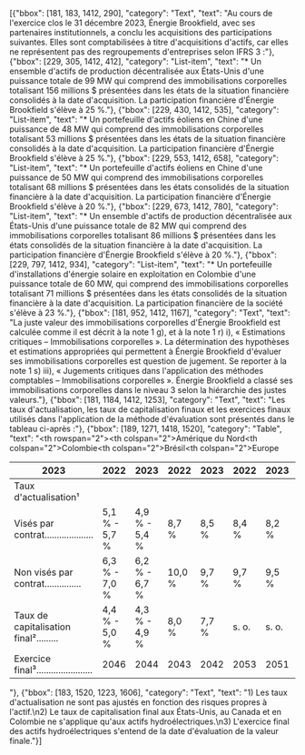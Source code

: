 [{"bbox": [181, 183, 1412, 290], "category": "Text", "text": "Au cours de l'exercice clos le 31 décembre 2023, Énergie Brookfield, avec ses partenaires institutionnels, a conclu les acquisitions des participations suivantes. Elles sont comptabilisées à titre d'acquisitions d'actifs, car elles ne représentent pas des regroupements d'entreprises selon IFRS 3 :"}, {"bbox": [229, 305, 1412, 412], "category": "List-item", "text": "* Un ensemble d'actifs de production décentralisée aux États-Unis d'une puissance totale de 99 MW qui comprend des immobilisations corporelles totalisant 156 millions $ présentées dans les états de la situation financière consolidés à la date d'acquisition. La participation financière d'Énergie Brookfield s'élève à 25 %."}, {"bbox": [229, 430, 1412, 535], "category": "List-item", "text": "* Un portefeuille d'actifs éoliens en Chine d'une puissance de 48 MW qui comprend des immobilisations corporelles totalisant 53 millions $ présentées dans les états de la situation financière consolidés à la date d'acquisition. La participation financière d'Énergie Brookfield s'élève à 25 %."}, {"bbox": [229, 553, 1412, 658], "category": "List-item", "text": "* Un portefeuille d'actifs éoliens en Chine d'une puissance de 50 MW qui comprend des immobilisations corporelles totalisant 68 millions $ présentées dans les états consolidés de la situation financière à la date d'acquisition. La participation financière d'Énergie Brookfield s'élève à 20 %."}, {"bbox": [229, 673, 1412, 780], "category": "List-item", "text": "* Un ensemble d'actifs de production décentralisée aux États-Unis d'une puissance totale de 82 MW qui comprend des immobilisations corporelles totalisant 86 millions $ présentées dans les états consolidés de la situation financière à la date d'acquisition. La participation financière d'Énergie Brookfield s'élève à 20 %."}, {"bbox": [229, 797, 1412, 934], "category": "List-item", "text": "* Un portefeuille d'installations d'énergie solaire en exploitation en Colombie d'une puissance totale de 60 MW, qui comprend des immobilisations corporelles totalisant 71 millions $ présentées dans les états consolidés de la situation financière à la date d'acquisition. La participation financière de la société s'élève à 23 %."}, {"bbox": [181, 952, 1412, 1167], "category": "Text", "text": "La juste valeur des immobilisations corporelles d'Énergie Brookfield est calculée comme il est décrit à la note 1 g), et à la note 1 r) i), « Estimations critiques – Immobilisations corporelles ». La détermination des hypothèses et estimations appropriées qui permettent à Énergie Brookfield d'évaluer ses immobilisations corporelles est question de jugement. Se reporter à la note 1 s) iii), « Jugements critiques dans l'application des méthodes comptables – Immobilisations corporelles ». Énergie Brookfield a classé ses immobilisations corporelles dans le niveau 3 selon la hiérarchie des justes valeurs."}, {"bbox": [181, 1184, 1412, 1253], "category": "Text", "text": "Les taux d'actualisation, les taux de capitalisation finaux et les exercices finaux utilisés dans l'application de la méthode d'évaluation sont présentés dans le tableau ci-après :"}, {"bbox": [189, 1271, 1418, 1520], "category": "Table", "text": "<table><thead><tr><th rowspan=\"2\"></th><th colspan=\"2\">Amérique du Nord</th><th colspan=\"2\">Colombie</th><th colspan=\"2\">Brésil</th><th colspan=\"2\">Europe</th></tr><tr><th>2023</th><th>2022</th><th>2023</th><th>2022</th><th>2023</th><th>2022</th><th>2023</th><th>2022</th></tr></thead><tbody><tr><td>Taux d'actualisation¹</td><td></td><td></td><td></td><td></td><td></td><td></td><td></td><td></td></tr><tr><td>Visés par contrat....................</td><td>5,1 % - 5,7 %</td><td>4,9 % - 5,4 %</td><td>8,7 %</td><td>8,5 %</td><td>8,4 %</td><td>8,2 %</td><td>4,8 %</td><td>4,4 %</td></tr><tr><td>Non visés par contrat...............</td><td>6,3 % - 7,0 %</td><td>6,2 % - 6,7 %</td><td>10,0 %</td><td>9,7 %</td><td>9,7 %</td><td>9,5 %</td><td>4,8 %</td><td>4,4 %</td></tr><tr><td>Taux de capitalisation final².........</td><td>4,4 % - 5,0 %</td><td>4,3 % - 4,9 %</td><td>8,0 %</td><td>7,7 %</td><td>s. o.</td><td>s. o.</td><td>s. o.</td><td>s. o.</td></tr><tr><td>Exercice final³.......................</td><td>2046</td><td>2044</td><td>2043</td><td>2042</td><td>2053</td><td>2051</td><td>2037</td><td>2036</td></tr></tbody></table>"}, {"bbox": [183, 1520, 1223, 1606], "category": "Text", "text": "1) Les taux d'actualisation ne sont pas ajustés en fonction des risques propres à l'actif.\n2) Le taux de capitalisation final aux États-Unis, au Canada et en Colombie ne s'applique qu'aux actifs hydroélectriques.\n3) L'exercice final des actifs hydroélectriques s'entend de la date d'évaluation de la valeur finale."}]